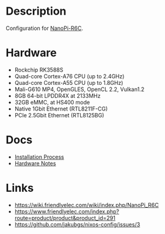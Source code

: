 # Description

Configuration for [NanoPi-R6C](https://wiki.friendlyelec.com/wiki/index.php/NanoPi_R6C).

# Hardware

* Rockchip RK3588S
* Quad-core Cortex-A76 CPU (up to 2.4GHz)
* Quad-core Cortex-A55 CPU (up to 1.8GHz)
* Mali-G610 MP4, OpenGLES, OpenCL 2.2, Vulkan1.2
* 8GB 64-bit LPDDR4X at 2133MHz
* 32GB eMMC, at HS400 mode
* Native 1Gbit Ethernet (RTL8211F-CG)
* PCIe 2.5Gbit Ethernet (RTL8125BG)

# Docs

* [Installation Process](./INSTALL.md)
* [Hardware Notes](./NOTES.md)

# Links

* https://wiki.friendlyelec.com/wiki/index.php/NanoPi_R6C
* https://www.friendlyelec.com/index.php?route=product/product&product_id=291
* https://github.com/jakubgs/nixos-config/issues/3
